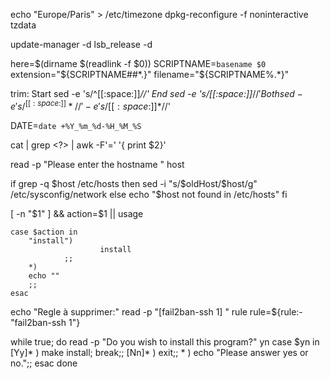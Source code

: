 echo "Europe/Paris" > /etc/timezone
dpkg-reconfigure -f noninteractive tzdata

update-manager -d
lsb_release -d


here=$(dirname $(readlink -f $0))
SCRIPTNAME=`basename $0`
extension="${SCRIPTNAME##*.}"
filename="${SCRIPTNAME%.*}"

trim: 
Start sed -e 's/^[[:space:]]*//'
End sed -e 's/[[:space:]]*$//'
Both sed -e 's/^[[:space:]]*//' -e 's/[[:space:]]*$//'

DATE=`date +%Y_%m_%d-%H_%M_%S`

cat <file> | grep <?> | awk -F'=' '{ print $2}'

read -p "Please enter the hostname " host

if grep -q $host /etc/hosts
then
  sed -i "s/$oldHost/$host/g" /etc/sysconfig/network
else 
  echo "$host not found in /etc/hosts"
fi

[ -n "$1" ] && action=$1 || usage

	case $action in
		"install")
                        install
                ;;
		*)
		echo ""
		;;
	esac

echo "Regle à supprimer:"
read -p "[fail2ban-ssh 1] " rule
rule=${rule:-"fail2ban-ssh 1"}

while true; do
    read -p "Do you wish to install this program?" yn
    case $yn in
        [Yy]* ) make install; break;;
        [Nn]* ) exit;;
        * ) echo "Please answer yes or no.";;
    esac
done
